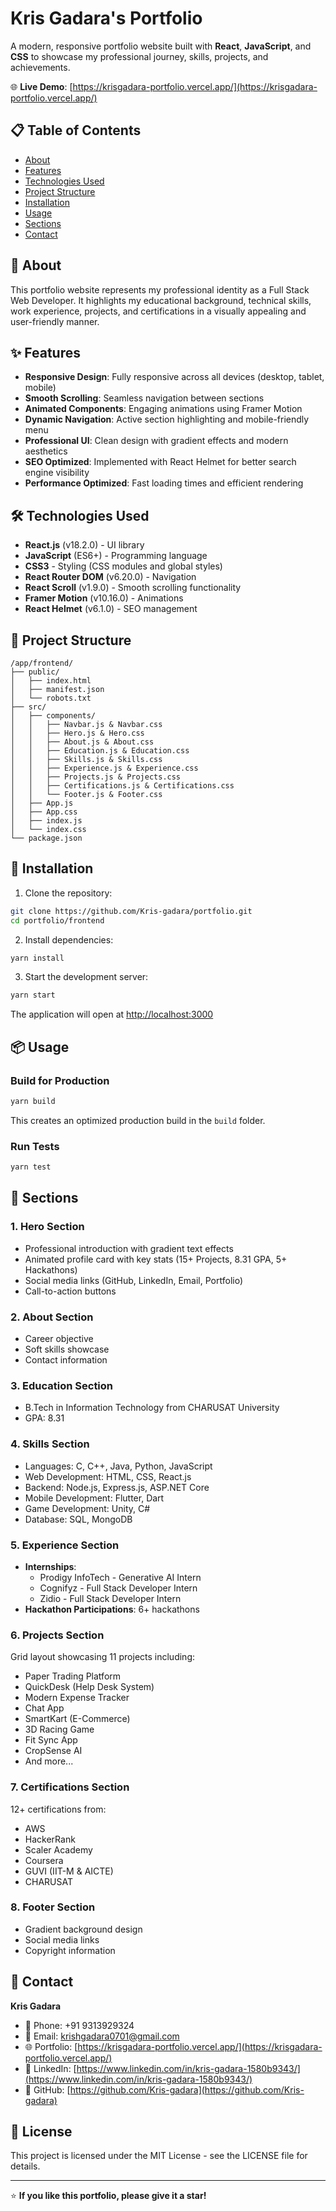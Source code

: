 # Kris Gadara's Portfolio

A modern, responsive portfolio website built with **React**, **JavaScript**, and **CSS** to showcase my professional journey, skills, projects, and achievements.

🌐 **Live Demo**: [https://krisgadara-portfolio.vercel.app/](https://krisgadara-portfolio.vercel.app/)

## 📋 Table of Contents

- [About](#about)
- [Features](#features)
- [Technologies Used](#technologies-used)
- [Project Structure](#project-structure)
- [Installation](#installation)
- [Usage](#usage)
- [Sections](#sections)
- [Contact](#contact)

## 🎯 About

This portfolio website represents my professional identity as a Full Stack Web Developer. It highlights my educational background, technical skills, work experience, projects, and certifications in a visually appealing and user-friendly manner.

## ✨ Features

- **Responsive Design**: Fully responsive across all devices (desktop, tablet, mobile)
- **Smooth Scrolling**: Seamless navigation between sections
- **Animated Components**: Engaging animations using Framer Motion
- **Dynamic Navigation**: Active section highlighting and mobile-friendly menu
- **Professional UI**: Clean design with gradient effects and modern aesthetics
- **SEO Optimized**: Implemented with React Helmet for better search engine visibility
- **Performance Optimized**: Fast loading times and efficient rendering

## 🛠 Technologies Used

- **React.js** (v18.2.0) - UI library
- **JavaScript** (ES6+) - Programming language
- **CSS3** - Styling (CSS modules and global styles)
- **React Router DOM** (v6.20.0) - Navigation
- **React Scroll** (v1.9.0) - Smooth scrolling functionality
- **Framer Motion** (v10.16.0) - Animations
- **React Helmet** (v6.1.0) - SEO management

## 📁 Project Structure

```
/app/frontend/
├── public/
│   ├── index.html
│   ├── manifest.json
│   └── robots.txt
├── src/
│   ├── components/
│   │   ├── Navbar.js & Navbar.css
│   │   ├── Hero.js & Hero.css
│   │   ├── About.js & About.css
│   │   ├── Education.js & Education.css
│   │   ├── Skills.js & Skills.css
│   │   ├── Experience.js & Experience.css
│   │   ├── Projects.js & Projects.css
│   │   ├── Certifications.js & Certifications.css
│   │   └── Footer.js & Footer.css
│   ├── App.js
│   ├── App.css
│   ├── index.js
│   └── index.css
└── package.json
```

## 🚀 Installation

1. Clone the repository:
```bash
git clone https://github.com/Kris-gadara/portfolio.git
cd portfolio/frontend
```

2. Install dependencies:
```bash
yarn install
```

3. Start the development server:
```bash
yarn start
```

The application will open at [http://localhost:3000](http://localhost:3000)

## 📦 Usage

### Build for Production

```bash
yarn build
```

This creates an optimized production build in the `build` folder.

### Run Tests

```bash
yarn test
```

## 📄 Sections

### 1. **Hero Section**
- Professional introduction with gradient text effects
- Animated profile card with key stats (15+ Projects, 8.31 GPA, 5+ Hackathons)
- Social media links (GitHub, LinkedIn, Email, Portfolio)
- Call-to-action buttons

### 2. **About Section**
- Career objective
- Soft skills showcase
- Contact information

### 3. **Education Section**
- B.Tech in Information Technology from CHARUSAT University
- GPA: 8.31

### 4. **Skills Section**
- Languages: C, C++, Java, Python, JavaScript
- Web Development: HTML, CSS, React.js
- Backend: Node.js, Express.js, ASP.NET Core
- Mobile Development: Flutter, Dart
- Game Development: Unity, C#
- Database: SQL, MongoDB

### 5. **Experience Section**
- **Internships**:
  - Prodigy InfoTech - Generative AI Intern
  - Cognifyz - Full Stack Developer Intern
  - Zidio - Full Stack Developer Intern
- **Hackathon Participations**: 6+ hackathons

### 6. **Projects Section**
Grid layout showcasing 11 projects including:
- Paper Trading Platform
- QuickDesk (Help Desk System)
- Modern Expense Tracker
- Chat App
- SmartKart (E-Commerce)
- 3D Racing Game
- Fit Sync App
- CropSense AI
- And more...

### 7. **Certifications Section**
12+ certifications from:
- AWS
- HackerRank
- Scaler Academy
- Coursera
- GUVI (IIT-M & AICTE)
- CHARUSAT

### 8. **Footer Section**
- Gradient background design
- Social media links
- Copyright information

## 📧 Contact

**Kris Gadara**
- 📱 Phone: +91 9313929324
- 📧 Email: krishgadara0701@gmail.com
- 🌐 Portfolio: [https://krisgadara-portfolio.vercel.app/](https://krisgadara-portfolio.vercel.app/)
- 💼 LinkedIn: [https://www.linkedin.com/in/kris-gadara-1580b9343/](https://www.linkedin.com/in/kris-gadara-1580b9343/)
- 🐙 GitHub: [https://github.com/Kris-gadara](https://github.com/Kris-gadara)

## 📝 License

This project is licensed under the MIT License - see the LICENSE file for details.

---

⭐ **If you like this portfolio, please give it a star!**
